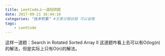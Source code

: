 ```yaml
---
title: LeetCode上一道陷阱题
date: 2017-09-21 16:44:14
categories: "技术积累" #文章分類目錄 可以省略
tags:
    - LeetCode
---
```


这样一道题：Search in Rotated Sorted Array II
这道题咋看上去可以有O(log(n)的解法，但是实际上只有O(n)的解法。
